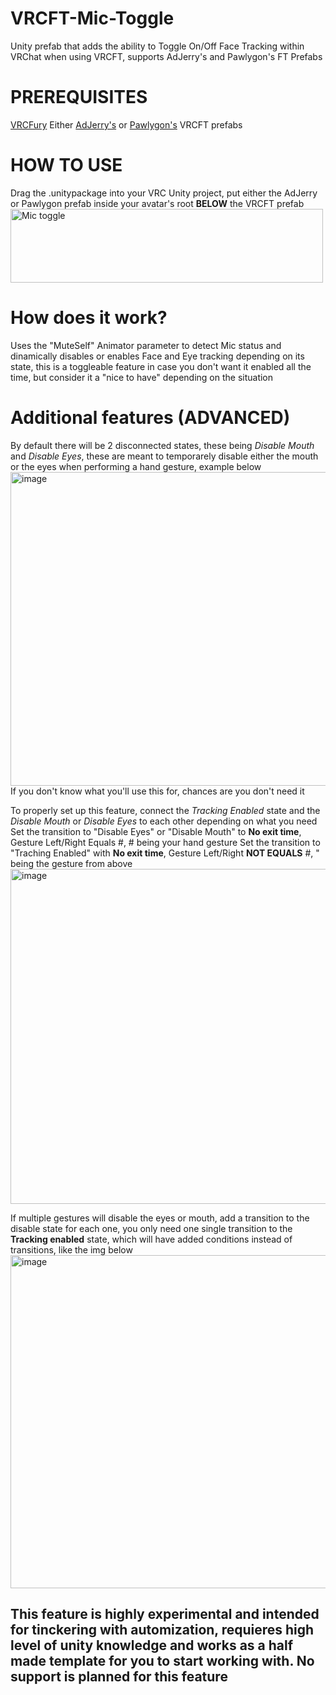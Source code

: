 # VRCFT-Mic-Toggle
Unity prefab that adds the ability to Toggle On/Off Face Tracking within VRChat when using VRCFT, supports AdJerry's and Pawlygon's FT Prefabs

# PREREQUISITES
[VRCFury](https://vrcfury.com/download/)
Either [AdJerry's](https://github.com/Adjerry91/VRCFaceTracking-Templates) or [Pawlygon's](https://github.com/PawlygonStudio/VRC-Facetracking) VRCFT prefabs

# HOW TO USE
Drag the .unitypackage into your VRC Unity project, put either the AdJerry or Pawlygon prefab inside your avatar's root **BELOW** the VRCFT prefab
<img width="500" height="118" alt="Mic toggle" src="https://github.com/user-attachments/assets/45a7d804-c418-412e-a57c-c141fd65b25b" />

# How does it work?
Uses the "MuteSelf" Animator parameter to detect Mic status and dinamically disables or enables Face and Eye tracking depending on its state, this is a toggleable feature in case you don't want it enabled all the time, but consider it a "nice to have" depending on the situation

# Additional features (ADVANCED)
By default there will be 2 disconnected states, these being *Disable Mouth* and *Disable Eyes*, these are meant to temporarely disable either the mouth or the eyes when performing a hand gesture, example below
<img width="1170" height="502" alt="image" src="https://github.com/user-attachments/assets/4b4b53ef-a9c4-49db-98ff-52c1c0426320" />
If you don't know what you'll use this for, chances are you don't need it

To properly set up this feature, connect the *Tracking Enabled* state and the *Disable Mouth* or *Disable Eyes* to each other depending on what you need
Set the transition to "Disable Eyes" or "Disable Mouth" to **No exit time**, Gesture Left/Right Equals #, # being your hand gesture
Set the transition to "Traching Enabled" with **No exit time**, Gesture Left/Right **NOT EQUALS** #, " being the gesture from above 
<img width="1693" height="536" alt="image" src="https://github.com/user-attachments/assets/cd5311b6-1c61-4148-a75b-14edbfc23864" />

If multiple gestures will disable the eyes or mouth, add a transition to the disable state for each one, you only need one single transition to the **Tracking enabled** state, which will have added conditions instead of transitions, like the img below
<img width="1691" height="533" alt="image" src="https://github.com/user-attachments/assets/699ef9be-0740-4588-89a8-5cbec3bd05ca" />

## This feature is highly experimental and intended for tinckering with automization, requieres high level of unity knowledge and works as a half made template for you to start working with. No support is planned for this feature
